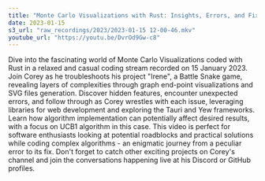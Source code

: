 ```yaml
---
title: "Monte Carlo Visualizations with Rust: Insights, Errors, and Fixes"
date: 2023-01-15
s3_url: "raw_recordings/2023/2023-01-15 12-00-46.mkv"
youtube_url: "https://youtu.be/DvrOd9Gw-c8"
---
```


Dive into the fascinating world of Monte Carlo Visualizations coded with Rust in a relaxed and casual coding stream recorded on 15 January 2023. Join Corey as he troubleshoots his project "Irene", a Battle Snake game, revealing layers of complexities through graph end-point visualizations and SVG files generation. Discover hidden features, encounter unexpected errors, and follow through as Corey wrestles with each issue, leveraging libraries for web development and exploring the Tauri and Yew frameworks. Learn how algorithm implementation can potentially affect desired results, with a focus on UCB1 algorithm in this case. This video is perfect for software enthusiasts looking at potential roadblocks and practical solutions while coding complex algorithms - an enigmatic journey from a peculiar error to its fix. Don't forget to catch other exciting projects on Corey's channel and join the conversations happening live at his Discord or GitHub profiles.
